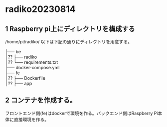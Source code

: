 # radiko20230814

## 1 Raspberry pi上にディレクトリを構成する

/home/pi/radiko/ 以下は下記の通りにディレクトリを用意する。

├── be			
│?? ├── radiko		
│?? └── requirements.txt		
├── docker-compose.yml		
├── fe		
│?? ├── Dockerfile	
│?? ├── app	

## 2 コンテナを作成する。

フロントエンド側(fe)はdockerで環境を作る。バックエンド側はRaspberry Pi本体に直接環境を作る。


